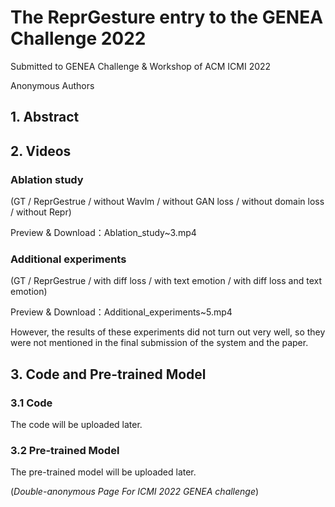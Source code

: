 # The ReprGesture entry to the GENEA Challenge 2022

Submitted to GENEA Challenge & Workshop of ACM ICMI 2022

Anonymous Authors

## 1. Abstract

## 2. Videos

### Ablation study

(GT / ReprGestrue / without Wavlm / without GAN loss / without domain loss / without Repr)

Preview & Download：Ablation_study~3.mp4

### Additional experiments

(GT / ReprGestrue / with diff loss / with text emotion / with diff loss and text emotion)

Preview & Download：Additional_experiments~5.mp4

However, the results of these experiments did not turn out very well, so they were not mentioned in the final submission of the system and the paper.

## 3. Code and Pre-trained Model

### 3.1 Code

The code will be uploaded later.

### 3.2 Pre-trained Model

The pre-trained model will be uploaded later.

(_Double-anonymous Page For ICMI 2022 GENEA challenge_)
